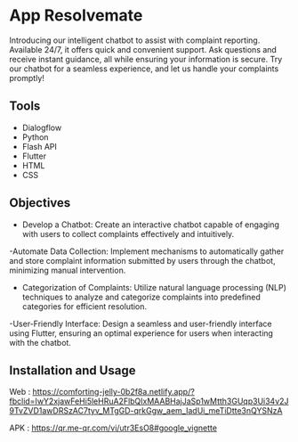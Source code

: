 # App Resolvemate

Introducing our intelligent chatbot to assist with complaint reporting. Available 24/7, it offers quick and convenient support.
Ask questions and receive instant guidance, all while ensuring your information is secure.
Try our chatbot for a seamless experience, and let us handle your complaints promptly!


## Tools
- Dialogflow
- Python
- Flash API
- Flutter
- HTML
- CSS


## Objectives

- Develop a Chatbot: Create an interactive chatbot capable of engaging with users to collect complaints effectively and intuitively.

-Automate Data Collection: Implement mechanisms to automatically gather and store complaint information submitted by users through the chatbot, minimizing manual intervention.

- Categorization of Complaints: Utilize natural language processing (NLP) techniques to analyze and categorize complaints into predefined categories for efficient resolution.

-User-Friendly Interface: Design a seamless and user-friendly interface using Flutter, ensuring an optimal experience for users when interacting with the chatbot.
  
## Installation and Usage
 
Web : https://comforting-jelly-0b2f8a.netlify.app/?fbclid=IwY2xjawFeHi5leHRuA2FlbQIxMAABHajJaSp1wMtth3GUqp3Ui34v2J9TvZVD1awDRSzAC7tyv_MTgGD-qrkGgw_aem_IadUi_meTiDtte3nQYSNzA

APK : https://qr.me-qr.com/vi/utr3EsO8#google_vignette
